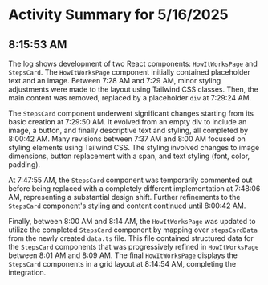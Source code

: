 # Activity Summary for 5/16/2025

## 8:15:53 AM
The log shows development of two React components: `HowItWorksPage` and `StepsCard`.  The `HowItWorksPage` component initially contained placeholder text and an image.  Between 7:28 AM and 7:29 AM, minor styling adjustments were made to the layout using Tailwind CSS classes. Then, the main content was removed, replaced by a placeholder `div` at 7:29:24 AM.

The `StepsCard` component underwent significant changes starting from its basic creation at 7:29:50 AM.  It evolved from an empty div to include an image, a button, and finally descriptive text and styling, all completed by 8:00:42 AM.  Many revisions between 7:37 AM and 8:00 AM focused on styling elements using Tailwind CSS. The styling involved changes to image dimensions, button replacement with a span,  and text styling (font, color, padding).

At 7:47:55 AM, the `StepsCard` component was temporarily commented out before being replaced with a completely different implementation at 7:48:06 AM,  representing a substantial design shift.  Further refinements to the `StepsCard` component's styling and content continued until 8:00:42 AM.


Finally, between 8:00 AM and 8:14 AM, the `HowItWorksPage` was updated to utilize the completed `StepsCard` component by mapping over `stepsCardData` from the newly created `data.ts` file. This file contained  structured data for the `StepsCard` components that was progressively refined in `HowItWorksPage` between 8:01 AM and 8:09 AM. The final `HowItWorksPage` displays the `StepsCard` components in a grid layout at 8:14:54 AM, completing the integration.
